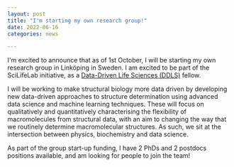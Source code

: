 ```yaml
---
layout: post
title: "I'm starting my own research group!"
date: 2022-06-16
categories: news

---
```


I'm excited to announce that as of 1st October, I will be starting my own research group in Linköping in Sweden. I am excited to be part of the SciLifeLab initiative, as a [Data-Driven Life Sciences (DDLS)](https://www.scilifelab.se/data-driven/fellows/) fellow. 

I will be working to make structural biology more data driven by developing new data-driven approaches to structure determination using advanced data science and machine learning techniques. These will focus on qualitatively and quantitatively characterising the flexibility of macromolecules from structural data, with an aim to changing the way that we routinely determine macromolecular structures. As such, we sit at the intersection between physics, biochemistry and data science.

As part of the group start-up funding, I have 2 PhDs and 2 postdocs positions available, and am looking for people to join the team!